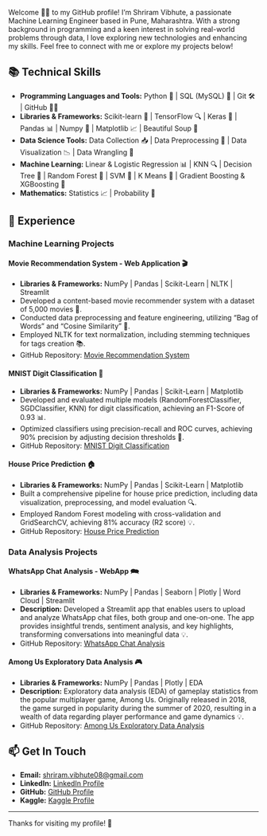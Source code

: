 Welcome 👋🏻 to my GitHub profile! I’m Shriram Vibhute, a passionate Machine Learning Engineer based in Pune, Maharashtra. With a strong background in programming and a keen interest in solving real-world problems through data, I love exploring new technologies and enhancing my skills. Feel free to connect with me or explore my projects below!

## 📚 Technical Skills

- **Programming Languages and Tools:** Python 🐍 | SQL (MySQL) 💾 | Git 🛠️ | GitHub 🧑‍💻
- **Libraries & Frameworks:** Scikit-learn 🤖 | TensorFlow 🔍 | Keras 🍁 | Pandas 📊 | Numpy 🔢 | Matplotlib 📈 | Beautiful Soup 🍲
- **Data Science Tools:** Data Collection 📥 | Data Preprocessing 🔧 | Data Visualization 📉 | Data Wrangling 🤝
- **Machine Learning:** Linear & Logistic Regression 📊 | KNN 🔍 | Decision Tree 🌳 | Random Forest 🌲 | SVM 🧩 | K Means 🧪 | Gradient Boosting & XGBoosting 🚀
- **Mathematics:** Statistics 📈 | Probability 🎲

## 💼 Experience

### Machine Learning Projects

#### Movie Recommendation System - Web Application 🎬
- **Libraries & Frameworks:** NumPy | Pandas | Scikit-Learn | NLTK | Streamlit
- Developed a content-based movie recommender system with a dataset of 5,000 movies 🎥.
- Conducted data preprocessing and feature engineering, utilizing “Bag of Words” and “Cosine Similarity” 📐.
- Employed NLTK for text normalization, including stemming techniques for tags creation 📚.
- GitHub Repository: [Movie Recommendation System](https://github.com/Shriram-Vibhute/Movie_Recommendation_System)

#### MNIST Digit Classification 🧮
- **Libraries & Frameworks:** NumPy | Pandas | Scikit-Learn | Matplotlib
- Developed and evaluated multiple models (RandomForestClassifier, SGDClassifier, KNN) for digit classification, achieving an F1-Score of 0.93 📊.
- Optimized classifiers using precision-recall and ROC curves, achieving 90% precision by adjusting decision thresholds 🎯.
- GitHub Repository: [MNIST Digit Classification](https://github.com/Shriram-Vibhute/Digit_Classification)

#### House Price Prediction 🏠
- **Libraries & Frameworks:** NumPy | Pandas | Scikit-Learn | Matplotlib
- Built a comprehensive pipeline for house price prediction, including data visualization, preprocessing, and model evaluation 🔍.
- Employed Random Forest modeling with cross-validation and GridSearchCV, achieving 81% accuracy (R2 score) 💡.
- GitHub Repository: [House Price Prediction](https://github.com/Shriram-Vibhute/House_Price_Prediction)

### Data Analysis Projects

#### WhatsApp Chat Analysis - WebApp 🗪
- **Libraries & Frameworks:** NumPy | Pandas | Seaborn | Plotly | Word Cloud | Streamlit
- **Description:** Developed a Streamlit app that enables users to upload and analyze WhatsApp chat files, both group and one-on-one. The app provides insightful trends, sentiment analysis, and key highlights, transforming conversations into meaningful data 💡.
- GitHub Repository: [WhatsApp Chat Analysis](https://github.com/Shriram-Vibhute/WhatsApp-Chat-Analyzer)

#### Among Us Exploratory Data Analysis 🎮
- **Libraries & Frameworks:** NumPy | Pandas | Plotly | EDA
- **Description:** Exploratory data analysis (EDA) of gameplay statistics from the popular multiplayer game, Among Us. Originally released in 2018, the game surged in popularity during the summer of 2020, resulting in a wealth of data regarding player performance and game dynamics 💡.
- GitHub Repository: [Among Us Exploratory Data Analysis](https://github.com/Shriram-Vibhute/Among-Us-Exploratory-Data-Analysis)

## 📫 Get In Touch

- **Email:** [shriram.vibhute08@gmail.com](mailto:shriram.vibhute08@gmail.com)
- **LinkedIn:** [LinkedIn Profile](https://www.linkedin.com/in/shriram-vibhute)
- **GitHub:** [GitHub Profile](https://github.com/Shriram-Vibhute)
- **Kaggle:** [Kaggle Profile](https://www.kaggle.com/shriramvibhute)

---

Thanks for visiting my profile! 🚀
